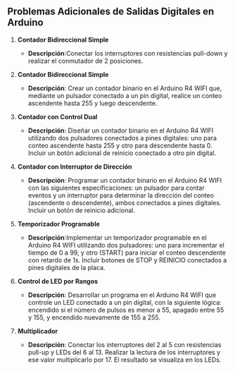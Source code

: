 

## Problemas Adicionales de Salidas Digitales en Arduino


1. **Contador Bidireccional Simple**
   - **Descripción**:Conectar los interruptores con resistencias pull-down y realizar  el conmutador de 2 posiciones.

2. **Contador Bidireccional Simple**
   - **Descripción**: Crear un contador binario en el Arduino R4 WIFI que, mediante un pulsador conectado a un pin digital, realice un conteo ascendente hasta 255 y luego descendente.

3. **Contador con Control Dual**
   - **Descripción**: Diseñar un contador binario en el Arduino R4 WIFI utilizando dos pulsadores conectados a pines digitales: uno para conteo ascendente hasta 255 y otro para descendente hasta 0. Incluir un botón adicional de reinicio conectado a otro pin digital.

4. **Contador con Interruptor de Dirección**
   - **Descripción**: Programar un contador binario en el Arduino R4 WIFI con las siguientes especificaciones: un pulsador para contar eventos y un interruptor para determinar la dirección del conteo (ascendente o descendente), ambos conectados a pines digitales. Incluir un botón de reinicio adicional.

5. **Temporizador Programable**
   - **Descripción**:Implementar un temporizador programable en el Arduino R4 WIFI utilizando dos pulsadores: uno para incrementar el tiempo de 0 a 99, y otro (START) para iniciar el conteo descendente con retardo de 1s. Incluir botones de STOP y REINICIO conectados a pines digitales de la placa.

6. **Control de LED por Rangos**
   - **Descripción**: Desarrollar un programa en el Arduino R4 WIFI que controle un LED conectado a un pin digital, con la siguiente lógica: encendido si el número de pulsos es menor a 55, apagado entre 55 y 155, y encendido nuevamente de 155 a 255.

7. **Multiplicador**
   - **Descripción**: Conectar los interruptores del 2 al 5 con resistencias pull-up y LEDs del 6 al 13. Realizar la lectura de los interruptores y ese valor multiplicarlo por 17. El resultado se visualiza en los LEDs.

